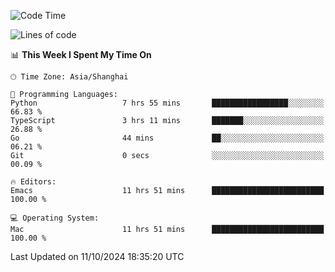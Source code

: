 <!--START_SECTION:waka-->
![Code Time](http://img.shields.io/badge/Code%20Time-2%2C226%20hrs%2041%20mins-blue)

![Lines of code](https://img.shields.io/badge/From%20Hello%20World%20I%27ve%20Written-308.1%20thousand%20lines%20of%20code-blue)

📊 **This Week I Spent My Time On** 

```text
🕑︎ Time Zone: Asia/Shanghai

💬 Programming Languages: 
Python                   7 hrs 55 mins       █████████████████░░░░░░░░   66.83 % 
TypeScript               3 hrs 11 mins       ███████░░░░░░░░░░░░░░░░░░   26.88 % 
Go                       44 mins             ██░░░░░░░░░░░░░░░░░░░░░░░   06.21 % 
Git                      0 secs              ░░░░░░░░░░░░░░░░░░░░░░░░░   00.09 % 

🔥 Editors: 
Emacs                    11 hrs 51 mins      █████████████████████████   100.00 % 

💻 Operating System: 
Mac                      11 hrs 51 mins      █████████████████████████   100.00 % 
```


 Last Updated on 11/10/2024 18:35:20 UTC
<!--END_SECTION:waka-->
